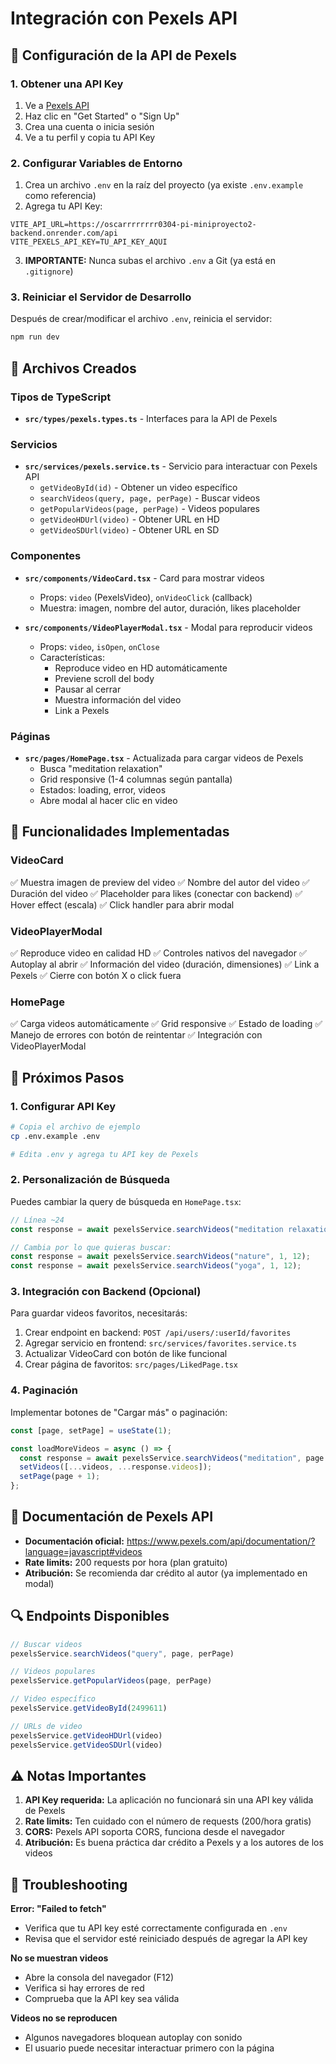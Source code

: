 # Integración con Pexels API

## 🎥 Configuración de la API de Pexels

### 1. Obtener una API Key

1. Ve a [Pexels API](https://www.pexels.com/api/)
2. Haz clic en "Get Started" o "Sign Up"
3. Crea una cuenta o inicia sesión
4. Ve a tu perfil y copia tu API Key

### 2. Configurar Variables de Entorno

1. Crea un archivo `.env` en la raíz del proyecto (ya existe `.env.example` como referencia)
2. Agrega tu API Key:

```env
VITE_API_URL=https://oscarrrrrrrr0304-pi-miniproyecto2-backend.onrender.com/api
VITE_PEXELS_API_KEY=TU_API_KEY_AQUI
```

3. **IMPORTANTE:** Nunca subas el archivo `.env` a Git (ya está en `.gitignore`)

### 3. Reiniciar el Servidor de Desarrollo

Después de crear/modificar el archivo `.env`, reinicia el servidor:

```bash
npm run dev
```

## 📁 Archivos Creados

### Tipos de TypeScript
- **`src/types/pexels.types.ts`** - Interfaces para la API de Pexels

### Servicios
- **`src/services/pexels.service.ts`** - Servicio para interactuar con Pexels API
  - `getVideoById(id)` - Obtener un video específico
  - `searchVideos(query, page, perPage)` - Buscar videos
  - `getPopularVideos(page, perPage)` - Videos populares
  - `getVideoHDUrl(video)` - Obtener URL en HD
  - `getVideoSDUrl(video)` - Obtener URL en SD

### Componentes
- **`src/components/VideoCard.tsx`** - Card para mostrar videos
  - Props: `video` (PexelsVideo), `onVideoClick` (callback)
  - Muestra: imagen, nombre del autor, duración, likes placeholder

- **`src/components/VideoPlayerModal.tsx`** - Modal para reproducir videos
  - Props: `video`, `isOpen`, `onClose`
  - Características:
    - Reproduce video en HD automáticamente
    - Previene scroll del body
    - Pausar al cerrar
    - Muestra información del video
    - Link a Pexels

### Páginas
- **`src/pages/HomePage.tsx`** - Actualizada para cargar videos de Pexels
  - Busca "meditation relaxation"
  - Grid responsive (1-4 columnas según pantalla)
  - Estados: loading, error, videos
  - Abre modal al hacer clic en video

## 🎨 Funcionalidades Implementadas

### VideoCard
✅ Muestra imagen de preview del video
✅ Nombre del autor del video
✅ Duración del video
✅ Placeholder para likes (conectar con backend)
✅ Hover effect (escala)
✅ Click handler para abrir modal

### VideoPlayerModal
✅ Reproduce video en calidad HD
✅ Controles nativos del navegador
✅ Autoplay al abrir
✅ Información del video (duración, dimensiones)
✅ Link a Pexels
✅ Cierre con botón X o click fuera

### HomePage
✅ Carga videos automáticamente
✅ Grid responsive
✅ Estado de loading
✅ Manejo de errores con botón de reintentar
✅ Integración con VideoPlayerModal

## 🚀 Próximos Pasos

### 1. Configurar API Key
```bash
# Copia el archivo de ejemplo
cp .env.example .env

# Edita .env y agrega tu API key de Pexels
```

### 2. Personalización de Búsqueda

Puedes cambiar la query de búsqueda en `HomePage.tsx`:

```typescript
// Línea ~24
const response = await pexelsService.searchVideos("meditation relaxation", 1, 12);

// Cambia por lo que quieras buscar:
const response = await pexelsService.searchVideos("nature", 1, 12);
const response = await pexelsService.searchVideos("yoga", 1, 12);
```

### 3. Integración con Backend (Opcional)

Para guardar videos favoritos, necesitarás:

1. Crear endpoint en backend: `POST /api/users/:userId/favorites`
2. Agregar servicio en frontend: `src/services/favorites.service.ts`
3. Actualizar VideoCard con botón de like funcional
4. Crear página de favoritos: `src/pages/LikedPage.tsx`

### 4. Paginación

Implementar botones de "Cargar más" o paginación:

```typescript
const [page, setPage] = useState(1);

const loadMoreVideos = async () => {
  const response = await pexelsService.searchVideos("meditation", page + 1, 12);
  setVideos([...videos, ...response.videos]);
  setPage(page + 1);
};
```

## 📖 Documentación de Pexels API

- **Documentación oficial:** https://www.pexels.com/api/documentation/?language=javascript#videos
- **Rate limits:** 200 requests por hora (plan gratuito)
- **Atribución:** Se recomienda dar crédito al autor (ya implementado en modal)

## 🔍 Endpoints Disponibles

```typescript
// Buscar videos
pexelsService.searchVideos("query", page, perPage)

// Videos populares
pexelsService.getPopularVideos(page, perPage)

// Video específico
pexelsService.getVideoById(2499611)

// URLs de video
pexelsService.getVideoHDUrl(video)
pexelsService.getVideoSDUrl(video)
```

## ⚠️ Notas Importantes

1. **API Key requerida:** La aplicación no funcionará sin una API key válida de Pexels
2. **Rate limits:** Ten cuidado con el número de requests (200/hora gratis)
3. **CORS:** Pexels API soporta CORS, funciona desde el navegador
4. **Atribución:** Es buena práctica dar crédito a Pexels y a los autores de los videos

## 🐛 Troubleshooting

**Error: "Failed to fetch"**
- Verifica que tu API key esté correctamente configurada en `.env`
- Revisa que el servidor esté reiniciado después de agregar la API key

**No se muestran videos**
- Abre la consola del navegador (F12)
- Verifica si hay errores de red
- Comprueba que la API key sea válida

**Videos no se reproducen**
- Algunos navegadores bloquean autoplay con sonido
- El usuario puede necesitar interactuar primero con la página
